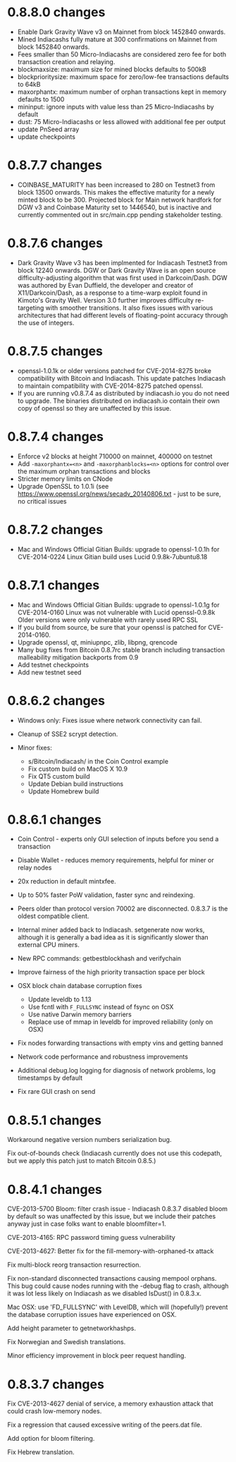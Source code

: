0.8.8.0 changes
=============
- Enable Dark Gravity Wave v3 on Mainnet from block 1452840 onwards.
- Mined Indiacashs fully mature at 300 confirmations on Mainnet from block 1452840 onwards.
- Fees smaller than 50 Micro-Indiacashs are considered zero fee for both transaction creation and relaying.
- blockmaxsize: maximum size for mined blocks defaults to 500kB
- blockprioritysize: maximum space for zero/low-fee transactions defaults to 64kB
- maxorphantx: maximum number of orphan transactions kept in memory defaults to 1500
- mininput: ignore inputs with value less than 25 Micro-Indiacashs by default
- dust: 75 Micro-Indiacashs or less allowed with additional fee per output
- update PnSeed array
- update checkpoints

0.8.7.7 changes
=============
- COINBASE_MATURITY has been increased to 280 on Testnet3 from block 13500 onwards.
  This makes the effective maturity for a newly minted block to be 300.
  Projected block for Main network hardfork for DGW v3 and Coinbase Maturity set to 1446540,
  but is inactive and currently commented out in src/main.cpp pending stakeholder testing.

0.8.7.6 changes
=============
- Dark Gravity Wave v3 has been implmented for Indiacash Testnet3 from block 12240 onwards.
  DGW or Dark Gravity Wave is an open source difficulty-adjusting algorithm that was first used in Darkcoin/Dash.
  DGW was authored by Evan Duffield, the developer and creator of X11/Darkcoin/Dash, as a response to a time-warp
  exploit found in Kimoto's Gravity Well. Version 3.0 further improves difficulty re-targeting with smoother
  transitions. It also fixes issues with various architectures that had different levels of floating-point
  accuracy through the use of integers.

0.8.7.5 changes
=============
- openssl-1.0.1k or older versions patched for CVE-2014-8275 broke compatibility with Bitcoin and Indiacash.
  This update patches Indiacash to maintain compatibility with CVE-2014-8275 patched openssl.
- If you are running v0.8.7.4 as distributed by indiacash.io you do not need to upgrade.
  The binaries distributed on indiacash.io contain their own copy of openssl so they are unaffected by this issue.

0.8.7.4 changes
=============
- Enforce v2 blocks at height 710000 on mainnet, 400000 on testnet
- Add `-maxorphantx=<n>` and `-maxorphanblocks=<n>` options for control over the maximum orphan transactions and blocks
- Stricter memory limits on CNode
- Upgrade OpenSSL to 1.0.1i (see https://www.openssl.org/news/secadv_20140806.txt - just to be sure, no critical issues

0.8.7.2 changes
=============
- Mac and Windows Official Gitian Builds: upgrade to openssl-1.0.1h for CVE-2014-0224
                   Linux Gitian build uses Lucid 0.9.8k-7ubuntu8.18

0.8.7.1 changes
=============
- Mac and Windows Official Gitian Builds: upgrade to openssl-1.0.1g for CVE-2014-0160
                   Linux was not vulnerable with Lucid openssl-0.9.8k
                   Older versions were only vulnerable with rarely used RPC SSL
- If you build from source, be sure that your openssl is patched for CVE-2014-0160.
- Upgrade openssl, qt, miniupnpc, zlib, libpng, qrencode
- Many bug fixes from Bitcoin 0.8.7rc stable branch
    including transaction malleability mitigation backports from 0.9
- Add testnet checkpoints
- Add new testnet seed

0.8.6.2 changes
=============

- Windows only: Fixes issue where network connectivity can fail.

- Cleanup of SSE2 scrypt detection.

- Minor fixes:
  - s/Bitcoin/Indiacash/ in the Coin Control example
  - Fix custom build on MacOS X 10.9
  - Fix QT5 custom build
  - Update Debian build instructions
  - Update Homebrew build 

0.8.6.1 changes
=============

- Coin Control - experts only GUI selection of inputs before you send a transaction

- Disable Wallet - reduces memory requirements, helpful for miner or relay nodes

- 20x reduction in default mintxfee.

- Up to 50% faster PoW validation, faster sync and reindexing.

- Peers older than protocol version 70002 are disconnected.  0.8.3.7 is the oldest compatible client.

- Internal miner added back to Indiacash.  setgenerate now works, although it is generally a bad idea as it is significantly slower than external CPU miners.

- New RPC commands: getbestblockhash and verifychain

- Improve fairness of the high priority transaction space per block

- OSX block chain database corruption fixes
  - Update leveldb to 1.13
  - Use fcntl with `F_FULLSYNC` instead of fsync on OSX
  - Use native Darwin memory barriers
  - Replace use of mmap in leveldb for improved reliability (only on OSX)

- Fix nodes forwarding transactions with empty vins and getting banned

- Network code performance and robustness improvements

- Additional debug.log logging for diagnosis of network problems, log timestamps by default

- Fix rare GUI crash on send

0.8.5.1 changes
===============

Workaround negative version numbers serialization bug.

Fix out-of-bounds check (Indiacash currently does not use this codepath, but we apply this
patch just to match Bitcoin 0.8.5.)

0.8.4.1 changes
===============

CVE-2013-5700 Bloom: filter crash issue - Indiacash 0.8.3.7 disabled bloom by default so was 
unaffected by this issue, but we include their patches anyway just in case folks want to 
enable bloomfilter=1.

CVE-2013-4165: RPC password timing guess vulnerability

CVE-2013-4627: Better fix for the fill-memory-with-orphaned-tx attack

Fix multi-block reorg transaction resurrection.

Fix non-standard disconnected transactions causing mempool orphans.  This bug could cause 
nodes running with the -debug flag to crash, although it was lot less likely on Indiacash 
as we disabled IsDust() in 0.8.3.x.

Mac OSX: use 'FD_FULLSYNC' with LevelDB, which will (hopefully!) prevent the database 
corruption issues have experienced on OSX.

Add height parameter to getnetworkhashps.

Fix Norwegian and Swedish translations.

Minor efficiency improvement in block peer request handling.


0.8.3.7 changes
===============

Fix CVE-2013-4627 denial of service, a memory exhaustion attack that could crash low-memory nodes.

Fix a regression that caused excessive writing of the peers.dat file.

Add option for bloom filtering.

Fix Hebrew translation.
